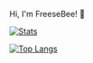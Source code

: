 Hi, I'm FreeseBee! :honeybee:

[![Stats](https://github-readme-stats.vercel.app/api?username=Freesebee&count_private=true&show_icons=true&hide=stars,contribs&theme=tokyonight&hide_title=true)](https://github.com/Freesebee/github-readme-stats)

[![Top Langs](https://github-readme-stats.vercel.app/api/top-langs/?username=Freesebee&theme=tokyonight&layout=compact&card_width=445&langs_count=6)](https://github.com/Freesebee/github-readme-stats)
